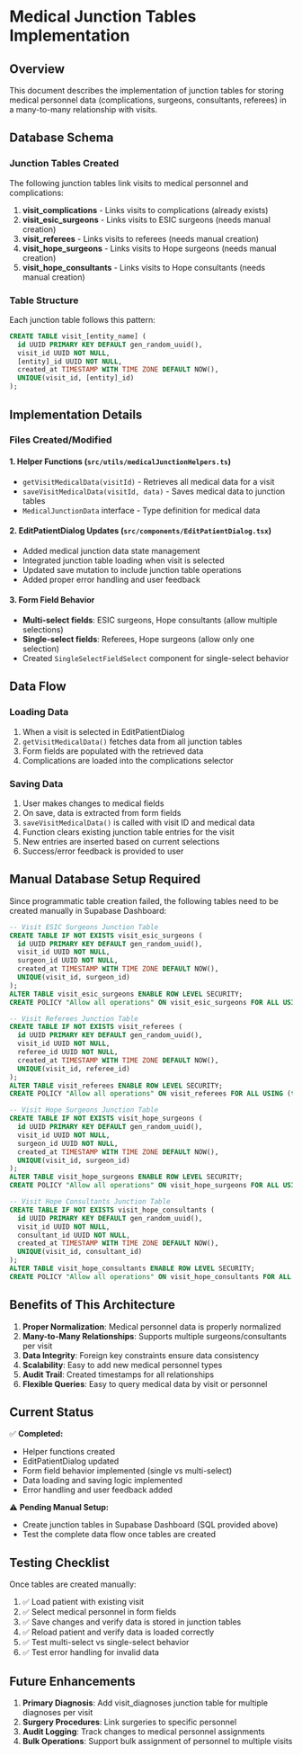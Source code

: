 # Medical Junction Tables Implementation

## Overview
This document describes the implementation of junction tables for storing medical personnel data (complications, surgeons, consultants, referees) in a many-to-many relationship with visits.

## Database Schema

### Junction Tables Created
The following junction tables link visits to medical personnel and complications:

1. **visit_complications** - Links visits to complications (already exists)
2. **visit_esic_surgeons** - Links visits to ESIC surgeons (needs manual creation)
3. **visit_referees** - Links visits to referees (needs manual creation)  
4. **visit_hope_surgeons** - Links visits to Hope surgeons (needs manual creation)
5. **visit_hope_consultants** - Links visits to Hope consultants (needs manual creation)

### Table Structure
Each junction table follows this pattern:
```sql
CREATE TABLE visit_[entity_name] (
  id UUID PRIMARY KEY DEFAULT gen_random_uuid(),
  visit_id UUID NOT NULL,
  [entity]_id UUID NOT NULL,
  created_at TIMESTAMP WITH TIME ZONE DEFAULT NOW(),
  UNIQUE(visit_id, [entity]_id)
);
```

## Implementation Details

### Files Created/Modified

#### 1. Helper Functions (`src/utils/medicalJunctionHelpers.ts`)
- `getVisitMedicalData(visitId)` - Retrieves all medical data for a visit
- `saveVisitMedicalData(visitId, data)` - Saves medical data to junction tables
- `MedicalJunctionData` interface - Type definition for medical data

#### 2. EditPatientDialog Updates (`src/components/EditPatientDialog.tsx`)
- Added medical junction data state management
- Integrated junction table loading when visit is selected
- Updated save mutation to include junction table operations
- Added proper error handling and user feedback

#### 3. Form Field Behavior
- **Multi-select fields**: ESIC surgeons, Hope consultants (allow multiple selections)
- **Single-select fields**: Referees, Hope surgeons (allow only one selection)
- Created `SingleSelectFieldSelect` component for single-select behavior

## Data Flow

### Loading Data
1. When a visit is selected in EditPatientDialog
2. `getVisitMedicalData()` fetches data from all junction tables
3. Form fields are populated with the retrieved data
4. Complications are loaded into the complications selector

### Saving Data
1. User makes changes to medical fields
2. On save, data is extracted from form fields
3. `saveVisitMedicalData()` is called with visit ID and medical data
4. Function clears existing junction table entries for the visit
5. New entries are inserted based on current selections
6. Success/error feedback is provided to user

## Manual Database Setup Required

Since programmatic table creation failed, the following tables need to be created manually in Supabase Dashboard:

```sql
-- Visit ESIC Surgeons Junction Table
CREATE TABLE IF NOT EXISTS visit_esic_surgeons (
  id UUID PRIMARY KEY DEFAULT gen_random_uuid(),
  visit_id UUID NOT NULL,
  surgeon_id UUID NOT NULL,
  created_at TIMESTAMP WITH TIME ZONE DEFAULT NOW(),
  UNIQUE(visit_id, surgeon_id)
);
ALTER TABLE visit_esic_surgeons ENABLE ROW LEVEL SECURITY;
CREATE POLICY "Allow all operations" ON visit_esic_surgeons FOR ALL USING (true);

-- Visit Referees Junction Table
CREATE TABLE IF NOT EXISTS visit_referees (
  id UUID PRIMARY KEY DEFAULT gen_random_uuid(),
  visit_id UUID NOT NULL,
  referee_id UUID NOT NULL,
  created_at TIMESTAMP WITH TIME ZONE DEFAULT NOW(),
  UNIQUE(visit_id, referee_id)
);
ALTER TABLE visit_referees ENABLE ROW LEVEL SECURITY;
CREATE POLICY "Allow all operations" ON visit_referees FOR ALL USING (true);

-- Visit Hope Surgeons Junction Table
CREATE TABLE IF NOT EXISTS visit_hope_surgeons (
  id UUID PRIMARY KEY DEFAULT gen_random_uuid(),
  visit_id UUID NOT NULL,
  surgeon_id UUID NOT NULL,
  created_at TIMESTAMP WITH TIME ZONE DEFAULT NOW(),
  UNIQUE(visit_id, surgeon_id)
);
ALTER TABLE visit_hope_surgeons ENABLE ROW LEVEL SECURITY;
CREATE POLICY "Allow all operations" ON visit_hope_surgeons FOR ALL USING (true);

-- Visit Hope Consultants Junction Table
CREATE TABLE IF NOT EXISTS visit_hope_consultants (
  id UUID PRIMARY KEY DEFAULT gen_random_uuid(),
  visit_id UUID NOT NULL,
  consultant_id UUID NOT NULL,
  created_at TIMESTAMP WITH TIME ZONE DEFAULT NOW(),
  UNIQUE(visit_id, consultant_id)
);
ALTER TABLE visit_hope_consultants ENABLE ROW LEVEL SECURITY;
CREATE POLICY "Allow all operations" ON visit_hope_consultants FOR ALL USING (true);
```

## Benefits of This Architecture

1. **Proper Normalization**: Medical personnel data is properly normalized
2. **Many-to-Many Relationships**: Supports multiple surgeons/consultants per visit
3. **Data Integrity**: Foreign key constraints ensure data consistency
4. **Scalability**: Easy to add new medical personnel types
5. **Audit Trail**: Created timestamps for all relationships
6. **Flexible Queries**: Easy to query medical data by visit or personnel

## Current Status

✅ **Completed:**
- Helper functions created
- EditPatientDialog updated
- Form field behavior implemented (single vs multi-select)
- Data loading and saving logic implemented
- Error handling and user feedback added

⚠️ **Pending Manual Setup:**
- Create junction tables in Supabase Dashboard (SQL provided above)
- Test the complete data flow once tables are created

## Testing Checklist

Once tables are created manually:

1. ✅ Load patient with existing visit
2. ✅ Select medical personnel in form fields
3. ✅ Save changes and verify data is stored in junction tables
4. ✅ Reload patient and verify data is loaded correctly
5. ✅ Test multi-select vs single-select behavior
6. ✅ Test error handling for invalid data

## Future Enhancements

1. **Primary Diagnosis**: Add visit_diagnoses junction table for multiple diagnoses per visit
2. **Surgery Procedures**: Link surgeries to specific personnel
3. **Audit Logging**: Track changes to medical personnel assignments
4. **Bulk Operations**: Support bulk assignment of personnel to multiple visits 
